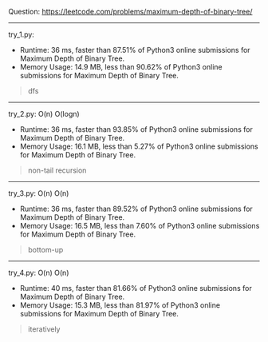 Question: https://leetcode.com/problems/maximum-depth-of-binary-tree/

---

try_1.py:
* Runtime: 36 ms, faster than 87.51% of Python3 online submissions for Maximum Depth of Binary Tree.
* Memory Usage: 14.9 MB, less than 90.62% of Python3 online submissions for Maximum Depth of Binary Tree.

> dfs

---

try_2.py: O(n) O(logn)
* Runtime: 36 ms, faster than 93.85% of Python3 online submissions for Maximum Depth of Binary Tree.
* Memory Usage: 16.1 MB, less than 5.27% of Python3 online submissions for Maximum Depth of Binary Tree.

> non-tail recursion

---

try_3.py: O(n) O(n)
* Runtime: 36 ms, faster than 89.52% of Python3 online submissions for Maximum Depth of Binary Tree.
* Memory Usage: 16.5 MB, less than 7.60% of Python3 online submissions for Maximum Depth of Binary Tree.

> bottom-up

---

try_4.py: O(n) O(n)

* Runtime: 40 ms, faster than 81.66% of Python3 online submissions for Maximum Depth of Binary Tree.
* Memory Usage: 15.3 MB, less than 81.97% of Python3 online submissions for Maximum Depth of Binary Tree.

> iteratively
